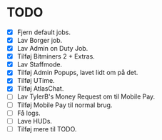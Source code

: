 # TODO
- [x] Fjern default jobs.
- [x] Lav Borger job.
- [x] Lav Admin on Duty Job.
- [x] Tilføj Bitminers 2 + Extras.
- [x] Lav Staffmode.
- [x] Tilføj Admin Popups, lavet lidt om på det.
- [x] Tilføj UTime.
- [x] Tilføj AtlasChat.
- [ ] Lav TylerB's Money Request om til Mobile Pay.
- [ ] Tilføj Mobile Pay til normal brug.
- [ ] Få logs.
- [ ] Lave HUDs.
- [ ] Tilføj mere til TODO.